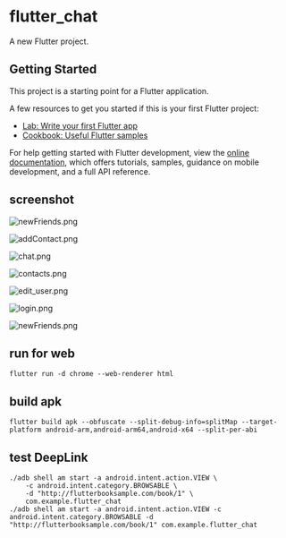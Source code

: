 # flutter_chat

A new Flutter project.

## Getting Started

This project is a starting point for a Flutter application.

A few resources to get you started if this is your first Flutter project:

- [Lab: Write your first Flutter app](https://docs.flutter.dev/get-started/codelab)
- [Cookbook: Useful Flutter samples](https://docs.flutter.dev/cookbook)

For help getting started with Flutter development, view the
[online documentation](https://docs.flutter.dev/), which offers tutorials,
samples, guidance on mobile development, and a full API reference.

## screenshot

![newFriends.png](https://github.com/path-yu/flutter_chat/blob/main/img/chatGPT.png)

![addContact.png](https://github.com/path-yu/flutter_chat/blob/main/img/addContact.png)

![chat.png](https://github.com/path-yu/flutter_chat/blob/main/img/chat.png)

![contacts.png](https://github.com/path-yu/flutter_chat/blob/main/img/contacts.png)

![edit_user.png](https://github.com/path-yu/flutter_chat/blob/main/img/edit_user.png)

![login.png](https://github.com/path-yu/flutter_chat/blob/main/img/login.png)

![newFriends.png](https://github.com/path-yu/flutter_chat/blob/main/img/newFriends.png)

## run for web

```shell
flutter run -d chrome --web-renderer html
```

## build apk

```shell
flutter build apk --obfuscate --split-debug-info=splitMap --target-platform android-arm,android-arm64,android-x64 --split-per-abi
```

## test DeepLink

```shell
./adb shell am start -a android.intent.action.VIEW \
    -c android.intent.category.BROWSABLE \
    -d "http://flutterbooksample.com/book/1" \
    com.example.flutter_chat
./adb shell am start -a android.intent.action.VIEW -c android.intent.category.BROWSABLE -d "http://flutterbooksample.com/book/1" com.example.flutter_chat
```
